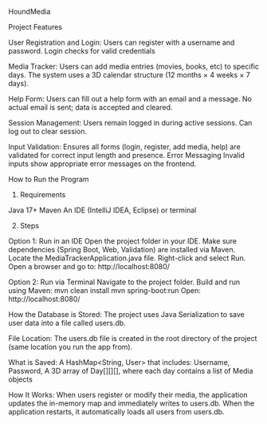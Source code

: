 HoundMedia

Project Features

User Registration and Login:
Users can register with a username and password.
Login checks for valid credentials

Media Tracker:
Users can add media entries (movies, books, etc) to specific days.
The system uses a 3D calendar structure (12 months × 4 weeks × 7 days).

Help Form:
Users can fill out a help form with an email and a message.
No actual email is sent; data is accepted and cleared.

Session Management:
Users remain logged in during active sessions.
Can log out to clear session.

Input Validation:
Ensures all forms (login, register, add media, help) are validated for correct input length and presence.
Error Messaging
Invalid inputs show appropriate error messages on the frontend.


How to Run the Program

1. Requirements

Java 17+
Maven
An IDE (IntelliJ IDEA, Eclipse) or terminal

2. Steps

Option 1: Run in an IDE
Open the project folder in your IDE.
Make sure dependencies (Spring Boot, Web, Validation) are installed via Maven.
Locate the MediaTrackerApplication.java file.
Right-click and select Run.
Open a browser and go to:
http://localhost:8080/


Option 2: Run via Terminal
Navigate to the project folder.
Build and run using Maven:
mvn clean install
mvn spring-boot:run
Open:
http://localhost:8080/


How the Database is Stored: 
The project uses Java Serialization to save user data into a file called users.db.

File Location:
The users.db file is created in the root directory of the project (same location you run the app from).

What is Saved:
A HashMap<String, User> that includes: Username, Password, A 3D array of Day[][][], where each day contains a list of Media objects

How It Works:
When users register or modify their media, the application updates the in-memory map and immediately writes to users.db.
When the application restarts, it automatically loads all users from users.db.

